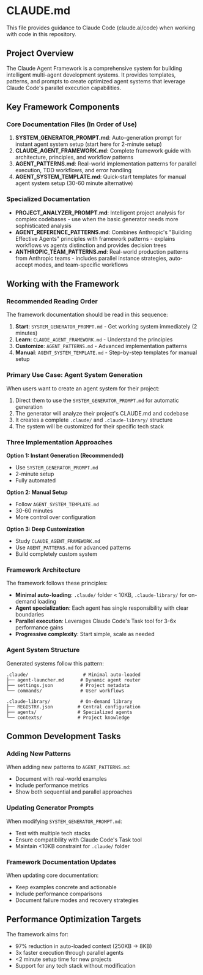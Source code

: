 # CLAUDE.md

This file provides guidance to Claude Code (claude.ai/code) when working with code in this repository.

## Project Overview

The Claude Agent Framework is a comprehensive system for building intelligent multi-agent development systems. It provides templates, patterns, and prompts to create optimized agent systems that leverage Claude Code's parallel execution capabilities.

## Key Framework Components

### Core Documentation Files (In Order of Use)

1. **SYSTEM_GENERATOR_PROMPT.md**: Auto-generation prompt for instant agent system setup (start here for 2-minute setup)
2. **CLAUDE_AGENT_FRAMEWORK.md**: Complete framework guide with architecture, principles, and workflow patterns
3. **AGENT_PATTERNS.md**: Real-world implementation patterns for parallel execution, TDD workflows, and error handling
4. **AGENT_SYSTEM_TEMPLATE.md**: Quick-start templates for manual agent system setup (30-60 minute alternative)

### Specialized Documentation

- **PROJECT_ANALYZER_PROMPT.md**: Intelligent project analysis for complex codebases - use when the basic generator needs more sophisticated analysis
- **AGENT_REFERENCE_PATTERNS.md**: Combines Anthropic's "Building Effective Agents" principles with framework patterns - explains workflows vs agents distinction and provides decision trees
- **ANTHROPIC_TEAM_PATTERNS.md**: Real-world production patterns from Anthropic teams - includes parallel instance strategies, auto-accept modes, and team-specific workflows

## Working with the Framework

### Recommended Reading Order

The framework documentation should be read in this sequence:

1. **Start**: `SYSTEM_GENERATOR_PROMPT.md` - Get working system immediately (2 minutes)
2. **Learn**: `CLAUDE_AGENT_FRAMEWORK.md` - Understand the principles
3. **Customize**: `AGENT_PATTERNS.md` - Advanced implementation patterns
4. **Manual**: `AGENT_SYSTEM_TEMPLATE.md` - Step-by-step templates for manual setup

### Primary Use Case: Agent System Generation

When users want to create an agent system for their project:

1. Direct them to use the `SYSTEM_GENERATOR_PROMPT.md` for automatic generation
2. The generator will analyze their project's CLAUDE.md and codebase
3. It creates a complete `.claude/` and `.claude-library/` structure
4. The system will be customized for their specific tech stack

### Three Implementation Approaches

**Option 1: Instant Generation (Recommended)**
- Use `SYSTEM_GENERATOR_PROMPT.md`
- 2-minute setup
- Fully automated

**Option 2: Manual Setup**
- Follow `AGENT_SYSTEM_TEMPLATE.md`
- 30-60 minutes
- More control over configuration

**Option 3: Deep Customization**
- Study `CLAUDE_AGENT_FRAMEWORK.md`
- Use `AGENT_PATTERNS.md` for advanced patterns
- Build completely custom system

### Framework Architecture

The framework follows these principles:
- **Minimal auto-loading**: `.claude/` folder < 10KB, `.claude-library/` for on-demand loading
- **Agent specialization**: Each agent has single responsibility with clear boundaries
- **Parallel execution**: Leverages Claude Code's Task tool for 3-6x performance gains
- **Progressive complexity**: Start simple, scale as needed

### Agent System Structure

Generated systems follow this pattern:
```
.claude/                    # Minimal auto-loaded
├── agent-launcher.md      # Dynamic agent router
├── settings.json          # Project metadata
└── commands/              # User workflows

.claude-library/           # On-demand library
├── REGISTRY.json         # Central configuration
├── agents/               # Specialized agents
└── contexts/             # Project knowledge
```

## Common Development Tasks

### Adding New Patterns
When adding new patterns to `AGENT_PATTERNS.md`:
- Document with real-world examples
- Include performance metrics
- Show both sequential and parallel approaches

### Updating Generator Prompts
When modifying `SYSTEM_GENERATOR_PROMPT.md`:
- Test with multiple tech stacks
- Ensure compatibility with Claude Code's Task tool
- Maintain <10KB constraint for `.claude/` folder

### Framework Documentation Updates
When updating core documentation:
- Keep examples concrete and actionable
- Include performance comparisons
- Document failure modes and recovery strategies

## Performance Optimization Targets

The framework aims for:
- 97% reduction in auto-loaded context (250KB → 8KB)
- 3x faster execution through parallel agents
- <2 minute setup time for new projects
- Support for any tech stack without modification